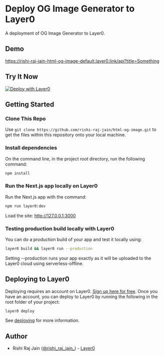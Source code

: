 # Deploy OG Image Generator to Layer0
A deployment of OG Image Generator to Layer0.

## Demo
https://rishi-raj-jain-html-og-image-default.layer0.link/api?title=Something

## Try It Now
[![Deploy with Layer0](https://docs.layer0.co/button.svg)](https://app.layer0.co/deploy?repo=https://github.com/rishi-raj-jain/html-og-image)

## Getting Started

### Clone This Repo

Use `git clone https://github.com/rishi-raj-jain/html-og-image.git` to get the files within this repository onto your local machine.

### Install dependencies

On the command line, in the project root directory, run the following command:

```bash
npm install
```

### Run the Next.js app locally on Layer0

Run the Next.js app with the command:

```bash
npm run layer0:dev
```

Load the site: http://127.0.0.1:3000

### Testing production build locally with Layer0

You can do a production build of your app and test it locally using:

```bash
layer0 build && layer0 run --production
```

Setting --production runs your app exactly as it will be uploaded to the Layer0 cloud using serverless-offline.

## Deploying to Layer0

Deploying requires an account on Layer0. [Sign up here for free](https://app.layer0.co/signup). Once you have an account, you can deploy to Layer0 by running the following in the root folder of your project:

```bash
layer0 deploy
```

See [deploying](https://docs.layer0.co/guides/deploying) for more information.

## Author
- Rishi Raj Jain ([@rishi_raj_jain_](https://twitter.com/rishi_raj_jain_)) - [Layer0](https://layer0.co)
